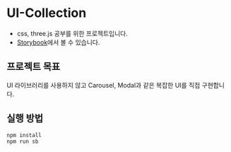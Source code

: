 # UI-Collection

- css, three.js 공부를 위한 프로젝트입니다.
- [Storybook](https://6224482913a252003a00c085-ekwxxorivy.chromatic.com/)에서 볼 수 있습니다.

## 프로젝트 목표

UI 라이브러리를 사용하지 않고 Carousel, Modal과 같은 복잡한 UI를 직접 구현합니다.

## 실행 방법

```
npm install
npm run sb
```
